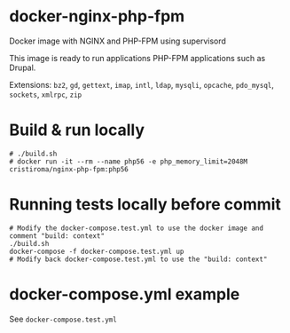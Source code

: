 # docker-nginx-php-fpm
Docker image with NGINX and PHP-FPM using supervisord

This image is ready to run applications PHP-FPM applications such as Drupal.

Extensions: `bz2`, `gd`, `gettext`, `imap`, `intl`, `ldap`, `mysqli`, `opcache`, `pdo_mysql`, `sockets`, `xmlrpc`, `zip`

# Build & run locally

```shell
# ./build.sh
# docker run -it --rm --name php56 -e php_memory_limit=2048M cristiroma/nginx-php-fpm:php56
```

# Running tests locally before commit

```
# Modify the docker-compose.test.yml to use the docker image and comment "build: context"
./build.sh
docker-compose -f docker-compose.test.yml up
# Modify back docker-compose.test.yml to use the "build: context"
```

# docker-compose.yml example

See `docker-compose.test.yml`